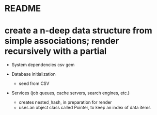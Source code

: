 # README

# create a n-deep data structure from simple associations; render recursively with a partial

* System dependencies
  csv gem

* Database initialization
  - seed from CSV

* Services (job queues, cache servers, search engines, etc.)
  - creates nested_hash, in preparation for render
  - uses an object class called Pointer, to keep an index of data items

